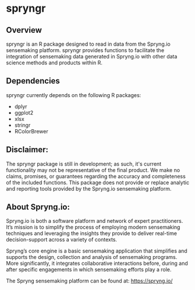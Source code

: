 # spryngr

## Overview
spryngr is an R package designed to read in data from the Spryng.io sensemaking platform. spryngr provides functions to facilitate the integration of sensemaking data generated in Spryng.io with other data science methods and products within R.

## Dependencies
spryngr currently depends on the following R packages: 
* dplyr
* ggplot2
* xlsx
* stringr
* RColorBrewer


## Disclaimer:
The spryngr package is still in development; as such, it's current functionality may not be representative of the final product.  We make no claims, promises, or guarantees regarding the accuracy and completeness of the included functions. This package does not provide or replace analytic and reporting tools provided by the Spryng.io sensemaking platform.

## About Spryng.io:

Spryng.io is both a software platform and network of expert practitioners. It’s mission is to simplify the process of employing modern sensemaking techniques and leveraging the insights they provide to deliver real-time decision-support across a variety of contexts.

Spryng’s core engine is a basic sensemaking application that simplifies and supports the design, collection and analysis of sensemaking programs. More significantly, it integrates collaborative interactions before, during and after specific engagements in which sensemaking efforts play a role. 

The Spryng sensemaking platform can be found at: https://spryng.io/
